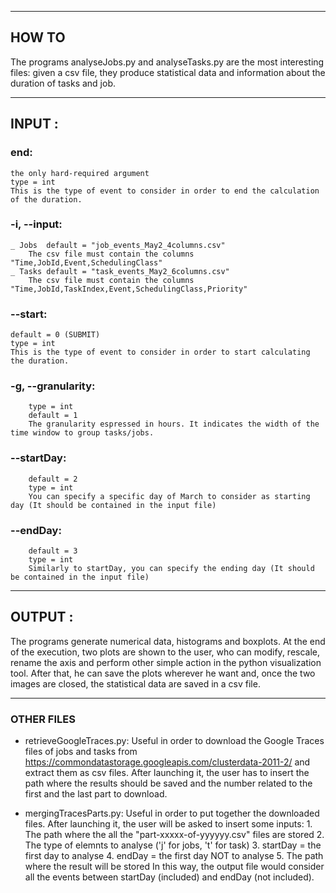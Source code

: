 ***********************
## HOW TO
The programs analyseJobs.py and analyseTasks.py are the most interesting files: given a csv file, they produce statistical data and information about the duration of tasks and job.

***********************
## INPUT :
	
### end:

	the only hard-required argument
	type = int
	This is the type of event to consider in order to end the calculation of the duration.

### -i, --input: 
	_ Jobs  default = "job_events_May2_4columns.csv"
		The csv file must contain the columns "Time,JobId,Event,SchedulingClass"
	_ Tasks default = "task_events_May2_6columns.csv"
		The csv file must contain the columns "Time,JobId,TaskIndex,Event,SchedulingClass,Priority"

### --start: 
	default = 0 (SUBMIT)
	type = int
	This is the type of event to consider in order to start calculating the duration.
	
### -g, --granularity: 
		type = int
		default = 1
		The granularity espressed in hours. It indicates the width of the time window to group tasks/jobs.

### --startDay: 
		default = 2
		type = int
		You can specify a specific day of March to consider as starting day (It should be contained in the input file)
	
### --endDay: 
		default = 3
		type = int
		Similarly to startDay, you can specify the ending day (It should be contained in the input file)

*****************************
## OUTPUT :

The programs generate numerical data, histograms and boxplots.
At the end of the execution, two plots are shown to the user, who can modify, rescale, rename the axis and perform other simple action in the python visualization tool.
After that, he can save the plots wherever he want and, once the two images are closed, the statistical data are saved in a csv file.

*****************************
### OTHER FILES

- retrieveGoogleTraces.py:
	Useful in order to download the Google Traces files of jobs and tasks from https://commondatastorage.googleapis.com/clusterdata-2011-2/ and extract them as csv files.
	After launching it, the user has to insert the path where the results should be saved and the number related to the first and the last part to download.


- mergingTracesParts.py:
	Useful in order to put together the downloaded files.
	After launching it, the user will be asked to insert some inputs:
		1. The path where the all the "part-xxxxx-of-yyyyyy.csv" files are stored
		2. The type of elemnts to analyse ('j' for jobs, 't' for task)
		3. startDay = the first day to analyse
		4. endDay   = the first day NOT to analyse
		5. The path where the result will be stored
	In this way, the output file would consider all the events between startDay (included) and endDay (not included).

